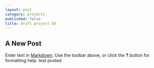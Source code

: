```yaml
---
layout: post
category: projects
published: false
title: draft project 56
---
```

## A New Post

Enter text in [Markdown](http://daringfireball.net/projects/markdown/). Use the toolbar above, or click the **?** button for formatting help. test posted
